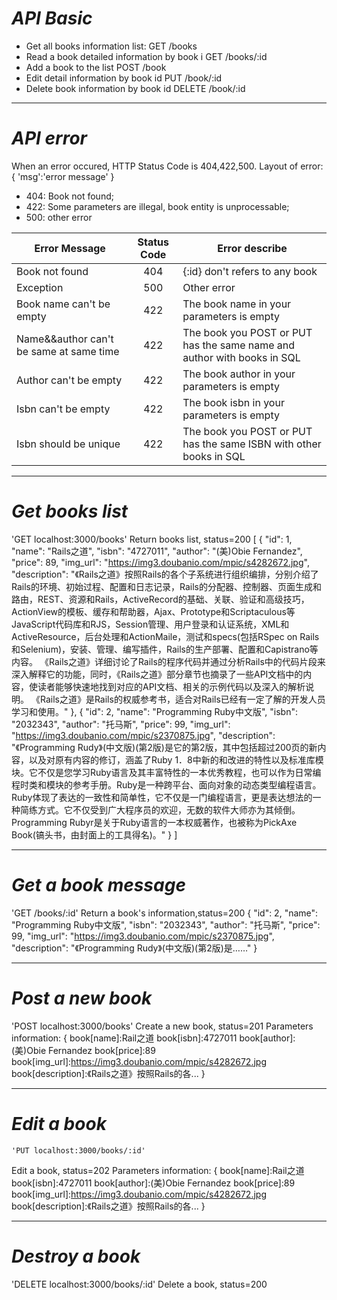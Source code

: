 # *API Basic*
* Get all books information list:                 GET       /books
* Read a book detailed information by book i      GET       /books/:id
* Add a book to the list                          POST      /book
* Edit detail information by book id              PUT       /book/:id
* Delete book information by book id              DELETE    /book/:id

***
# *API error*
When an error occured, HTTP Status Code is 404,422,500.
Layout of error:
    {
        'msg':'error message'
    }
* 404:  Book not found;
* 422:  Some parameters are illegal, book entity is unprocessable;
* 500:  other error


|Error Message                          |Status Code        |     Error describe
|---------------------------------------|:-----------------:|-------------------------------------------------------------------------
|Book not found                         |    404            | {:id} don't refers to any book
|Exception                              |    500            | Other error
|Book name can't be empty               |    422            | The book name in your parameters is empty
|Name&&author can't be same at same time|    422            | The book you POST or PUT has the same name and author with books in SQL
|Author can't be empty                  |    422            | The book author in your parameters is empty
|Isbn can't be empty                    |    422            | The book isbn in your parameters is empty
|Isbn should be unique                  |    422            |The book you POST or PUT has the same ISBN with other books in SQL

***
# *Get books list*
'GET localhost:3000/books'
Return books list, status=200
    [
    {
      "id": 1,
      "name": "Rails之道",
      "isbn": "4727011",
      "author": "(美)Obie Fernandez",
      "price": 89,
      "img_url": "https://img3.doubanio.com/mpic/s4282672.jpg",
      "description": "《Rails之道》按照Rails的各个子系统进行组织编排，分别介绍了Rails的环境、初始过程、配置和日志记录，Rails的分配器、控制器、页面生成和路由，REST、资源和Rails，ActiveRecord的基础、关联、验证和高级技巧，ActionView的模板、缓存和帮助器，Ajax、Prototype和Scriptaculous等JavaScript代码库和RJS，Session管理、用户登录和认证系统，XML和ActiveResource，后台处理和ActionMaile，测试和specs(包括RSpec on Rails和Selenium)，安装、管理、编写插件，Rails的生产部署、配置和Capistrano等内容。 《Rails之道》详细讨论了Rails的程序代码并通过分析Rails中的代码片段来深入解释它的功能，同时，《Rails之道》部分章节也摘录了一些API文档中的内容，使读者能够快速地找到对应的API文档、相关的示例代码以及深入的解析说明。 《Rails之道》是Rails的权威参考书，适合对Rails已经有一定了解的开发人员学习和使用。"
    },
    {
      "id": 2,
      "name": "Programming Ruby中文版",
      "isbn": "2032343",
      "author": "托马斯",
      "price": 99,
      "img_url": "https://img3.doubanio.com/mpic/s2370875.jpg",
      "description": "《Programming Rudy》(中文版)(第2版)是它的第2版，其中包括超过200页的新内容，以及对原有内容的修订，涵盖了Ruby 1．8中新的和改进的特性以及标准库模块。它不仅是您学习Ruby语言及其丰富特性的一本优秀教程，也可以作为日常编程时类和模块的参考手册。Ruby是一种跨平台、面向对象的动态类型编程语言。Ruby体现了表达的一致性和简单性，它不仅是一门编程语言，更是表达想法的一种简练方式。它不仅受到广大程序员的欢迎，无数的软件大师亦为其倾倒。Programming Rubyr是关于Ruby语言的一本权威著作，也被称为PickAxe Book(镐头书，由封面上的工具得名)。"
    }
    ]

***
# *Get a book message*
'GET  /books/:id'
Return a book's information,status=200
    {
    "id": 2,
    "name": "Programming Ruby中文版",
    "isbn": "2032343",
    "author": "托马斯",
    "price": 99,
    "img_url": "https://img3.doubanio.com/mpic/s2370875.jpg",
    "description": "《Programming Rudy》(中文版)(第2版)是……"
    }

***
# *Post a new book*
'POST localhost:3000/books'
Create a new book, status=201
Parameters information:
    {
       book[name]:Rail之道
       book[isbn]:4727011
       book[author]:(美)Obie Fernandez
       book[price]:89
       book[img_url]:https://img3.doubanio.com/mpic/s4282672.jpg
       book[description]:《Rails之道》按照Rails的各...
    }

***
# *Edit a book*
    'PUT localhost:3000/books/:id'
Edit a book, status=202
Parameters information:
    {
       book[name]:Rail之道
       book[isbn]:4727011
       book[author]:(美)Obie Fernandez
       book[price]:89
       book[img_url]:https://img3.doubanio.com/mpic/s4282672.jpg
       book[description]:《Rails之道》按照Rails的各...
    }

***
# *Destroy a book*
'DELETE localhost:3000/books/:id'
Delete a book, status=200














